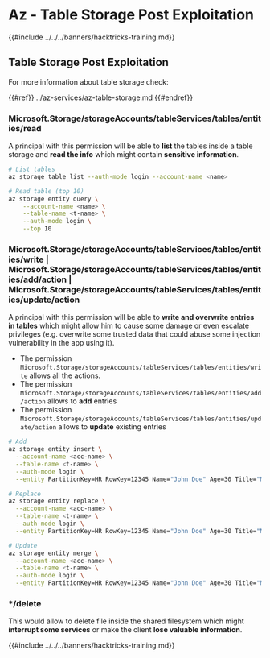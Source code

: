 # Az - Table Storage Post Exploitation

{{#include ../../../banners/hacktricks-training.md}}

## Table Storage Post Exploitation

For more information about table storage check:

{{#ref}}
../az-services/az-table-storage.md
{{#endref}}

### Microsoft.Storage/storageAccounts/tableServices/tables/entities/read

A principal with this permission will be able to **list** the tables inside a table storage and **read the info** which might contain **sensitive information**.

```bash
# List tables
az storage table list --auth-mode login --account-name <name>

# Read table (top 10)
az storage entity query \
    --account-name <name> \
    --table-name <t-name> \
    --auth-mode login \
    --top 10
```

### Microsoft.Storage/storageAccounts/tableServices/tables/entities/write | Microsoft.Storage/storageAccounts/tableServices/tables/entities/add/action | Microsoft.Storage/storageAccounts/tableServices/tables/entities/update/action

A principal with this permission will be able to **write and overwrite entries in tables** which might allow him to cause some damage or even escalate privileges (e.g. overwrite some trusted data that could abuse some injection vulnerability in the app using it).

- The permission `Microsoft.Storage/storageAccounts/tableServices/tables/entities/write` allows all the actions.
- The permission `Microsoft.Storage/storageAccounts/tableServices/tables/entities/add/action` allows to **add** entries
- The permission `Microsoft.Storage/storageAccounts/tableServices/tables/entities/update/action` allows to **update** existing entries

```bash
# Add
az storage entity insert \
  --account-name <acc-name> \
  --table-name <t-name> \
  --auth-mode login \
  --entity PartitionKey=HR RowKey=12345 Name="John Doe" Age=30 Title="Manager"

# Replace
az storage entity replace \
  --account-name <acc-name> \
  --table-name <t-name> \
  --auth-mode login \
  --entity PartitionKey=HR RowKey=12345 Name="John Doe" Age=30 Title="Manager"

# Update
az storage entity merge \
  --account-name <acc-name> \
  --table-name <t-name> \
  --auth-mode login \
  --entity PartitionKey=HR RowKey=12345 Name="John Doe" Age=30 Title="Manager"
```

### \*/delete

This would allow to delete file inside the shared filesystem which might **interrupt some services** or make the client **lose valuable information**.

{{#include ../../../banners/hacktricks-training.md}}




